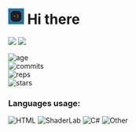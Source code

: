 # <img src="https://github.com/REgorion/REgorion/blob/main/utlogo.gif" width="32px"> Hi there 
<img src="https://visitor-badge.glitch.me/badge?page_id=REgorion.visitor-badge&color=5194f0" /> <img src="https://img.shields.io/github/followers/REgorion?style=social" />

![age](https://img.shields.io/static/v1?style=for-the-badge&label=Account%20age%3A&color=555&labelColor=%23ffd33d&message=4%20years)<br/>
![commits](https://img.shields.io/static/v1?style=for-the-badge&label=Сommits%3A&color=555&labelColor=%230366d6&message=262)<br/>
![reps](https://img.shields.io/static/v1?style=for-the-badge&label=Repos%3A&color=555&labelColor=%236a737d&message=13)<br/>
![stars](https://img.shields.io/static/v1?style=for-the-badge&label=Stars%3A&color=555&labelColor=%23fff5b1&message=1%20recived)<br/>


### Languages usage:
![HTML](https://img.shields.io/static/v1?style=flat&label=HTML&color=555&labelColor=%23e34c26&message=27%25)
![ShaderLab](https://img.shields.io/static/v1?style=flat&label=ShaderLab&color=555&labelColor=%23222c37&message=21.2%25)
![C#](https://img.shields.io/static/v1?style=flat&label=C%23&color=555&labelColor=%23178600&message=20.7%25)
![Other](https://img.shields.io/static/v1?style=flat&label=Other&color=555&labelColor=%23ededed&message=30.9%25)
